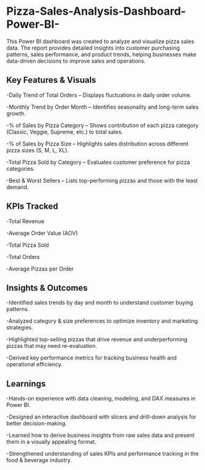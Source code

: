 # Pizza-Sales-Analysis-Dashboard-Power-BI-
This Power BI dashboard was created to analyze and visualize pizza sales data. The report provides detailed insights into customer purchasing patterns, sales performance, and product trends, helping businesses make data-driven decisions to improve sales and operations.
## Key Features & Visuals

-Daily Trend of Total Orders – Displays fluctuations in daily order volume.

-Monthly Trend by Order Month – Identifies seasonality and long-term sales growth.

-% of Sales by Pizza Category – Shows contribution of each pizza category (Classic, Veggie, Supreme, etc.) to total sales.

-% of Sales by Pizza Size – Highlights sales distribution across different pizza sizes (S, M, L, XL).

-Total Pizza Sold by Category – Evaluates customer preference for pizza categories.

-Best & Worst Sellers – Lists top-performing pizzas and those with the least demand.

## KPIs Tracked

-Total Revenue

-Average Order Value (AOV)

-Total Pizza Sold

-Total Orders

-Average Pizzas per Order

## Insights & Outcomes

-Identified sales trends by day and month to understand customer buying patterns.

-Analyzed category & size preferences to optimize inventory and marketing strategies.

-Highlighted top-selling pizzas that drive revenue and underperforming pizzas that may need re-evaluation.

-Derived key performance metrics for tracking business health and operational efficiency.

## Learnings

-Hands-on experience with data cleaning, modeling, and DAX measures in Power BI.

-Designed an interactive dashboard with slicers and drill-down analysis for better decision-making.

-Learned how to derive business insights from raw sales data and present them in a visually appealing format.

-Strengthened understanding of sales KPIs and performance tracking in the food & beverage industry.
